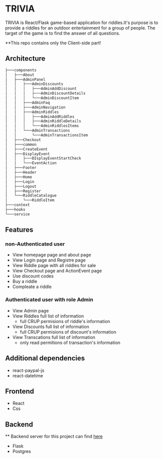 
# TRIVIA

TRIVIA is React/Flask game-based application for riddles.It's purpose is to provide a riddles for an outdoor entertainment for a group of people. The target of the game is to find the answer of all questions.

**This repo contains only the Client-side part!

## Architecture

```bash
├───components
│   ├───About
│   ├───AdminPanel
│   │   ├───AdminDiscounts
│   │   │   ├───AdminAddDiscount
│   │   │   ├───AdminDiscountDetails
│   │   │   └───AdminDiscountItem
│   │   ├───AdminFaq
│   │   ├───AdminNavigation
│   │   ├───AdminRiddles
│   │   │   ├───AdminAddRiddles
│   │   │   ├───AdminRiddleDetails
│   │   │   └───AdminRiddlesItems
│   │   └───AdminTransactions
│   │       └───AdminTransactionsItem
│   ├───Checkout
│   ├───common
│   ├───CreateEvent
│   ├───DisplayEvent
│   │   ├───DIsplayEventStartCheck
│   │   └───EventAction
│   ├───Footer
│   ├───Header
│   ├───Home
│   ├───Login
│   ├───Logout
│   ├───Register
│   └───RiddleCatalogue
│       └───RiddleItem
├───context
├───hooks
└───service
```


## Features

### non-Authenticated user

- View homepage page and about page
- View Login page and Registre page
- View Riddle page with all riddles for sale
- View Checkout page and ActionEvent page
- Use discount codes
- Buy a riddle
- Compleate a riddle

### Authenticated user with role Admin

- View Admin page
- View Riddles full list of information 
  - full CRUP permisions of riddle's information
- View Discounts full list of information 
  - full CRUP permisions of discount's information
- View Transcations full list of information
  - only read permitions of transaction's information

## Additional dependencies

- react-paypal-js
- react-datetime

## Frontend
 
- React
- Css
 
## Backend

  ** Backend server for this project can find [here](https://github.com/a-angeliev/Flask-SoftUni-Project)
- Flask
- Postgres
 
